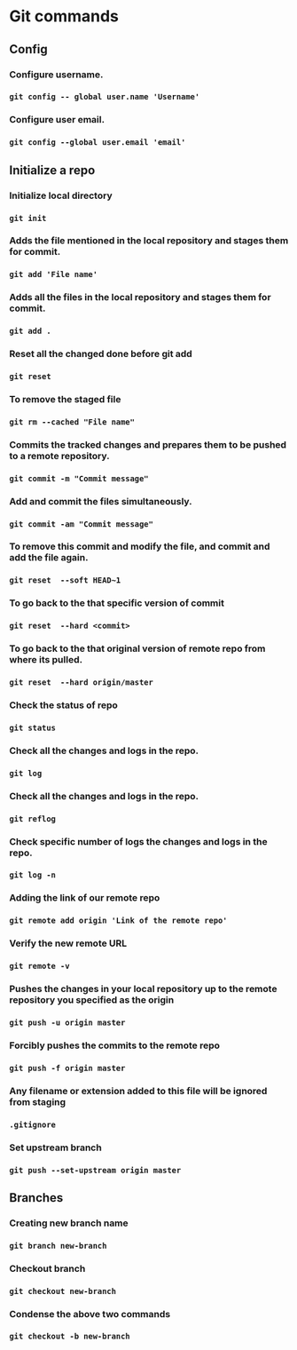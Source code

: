 
# Git commands

## Config
### Configure username.
### `git config -- global user.name 'Username'`
### Configure user email.
### `git config --global user.email 'email'`

## Initialize a repo
### Initialize local directory
### `git init       `                         

### Adds the file mentioned in the local repository and stages them for commit.
### `git add 'File name' `                   

### Adds all the files in the local repository and stages them for commit.
### `git add . `         
                       
### Reset all the changed done before git add
### `git reset `

### To remove the staged file
### `git rm --cached "File name"`

### Commits the tracked changes and prepares them to be pushed to a remote repository.
### `git commit -m "Commit message"`       

### Add and commit the files simultaneously.
### `git commit -am "Commit message"`       


### To remove this commit and modify the file, and commit and add the file again.     
 ###  `git reset  --soft HEAD~1`    

### To go back to the that specific version of commit    
 ###  `git reset  --hard <commit>`    

### To go back to the that original version of remote repo from where its pulled.    
 ###  `git reset  --hard origin/master`    


 ### Check the status of repo
### `git status`

### Check all the changes and logs in the repo.
### `git log`

### Check all the changes and logs in the repo.
### `git reflog`

### Check specific number of logs the changes and logs in the repo.
### `git log -n`

### Adding the link of our remote repo 
### `git remote add origin 'Link of the remote repo'` 

###  Verify the new remote URL
### `git remote -v`                            
 
### Pushes the changes in your local repository up to the remote repository you specified as the origin
### `git push -u origin master` 

### Forcibly pushes the commits to the remote repo        
### `git push -f origin master `    
        
### Any filename or extension added to this file will be ignored from staging
### ` .gitignore `                              

### Set upstream branch
### `git push --set-upstream origin master`

## Branches

### Creating new branch name
### `git branch new-branch `

### Checkout branch
### `git checkout new-branch`

### Condense the above two commands
### `git checkout -b new-branch`
